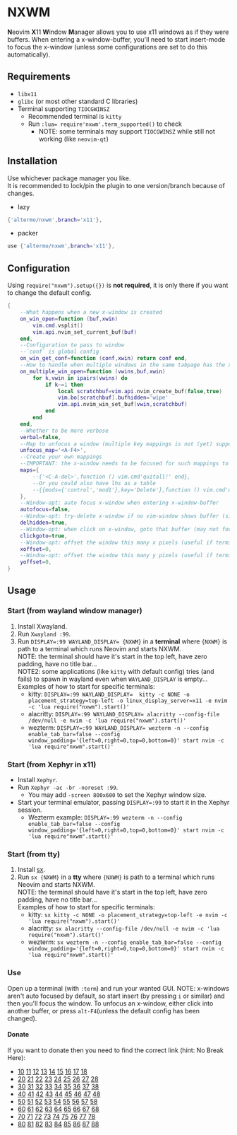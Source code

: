 # NXWM
**N**eovim **X**11 **W**indow **M**anager allows you to use x11 windows as if they were buffers.
When entering a x-window-buffer, you'll need to start insert-mode to focus the x-window (unless some configurations are set to do this automatically).
## Requirements
+ `libx11`
+ `glibc` (or most other standard C libraries)
+ Terminal supporting `TIOCGWINSZ`
    + Recommended terminal is `kitty`
    + Run `:lua= require'nxwm'.term_supported()` to check
        + NOTE: some terminals may support `TIOCGWINSZ` while still not working (like `neovim-qt`)
## Installation
Use whichever package manager you like.\
It is recommended to lock/pin the plugin to one version/branch because of changes.

- lazy
```lua
{'altermo/nxwm',branch='x11'},
```
- packer
```lua
use {'altermo/nxwm',branch='x11'},
```

## Configuration
Using `require("nxwm").setup({})` is **not required**, it is only there if you want to change the default config.
```lua
{
    --What happens when a new x-window is created
    on_win_open=function (buf,xwin)
        vim.cmd.vsplit()
        vim.api.nvim_set_current_buf(buf)
    end,
    --Configuration to pass to window
    --`conf` is global config
    on_win_get_conf=function (conf,xwin) return conf end,
    --How to handle when multiple windows in the same tabpage has the x-window-buffer open
    on_multiple_win_open=function (vwins,buf,xwin)
        for k,vwin in ipairs(vwins) do
            if k~=1 then
                local scratchbuf=vim.api.nvim_create_buf(false,true)
                vim.bo[scratchbuf].bufhidden='wipe'
                vim.api.nvim_win_set_buf(vwin,scratchbuf)
            end
        end
    end,
    --Whether to be more verbose
    verbal=false,
    --Map to unfocus a window (multiple key mappings is not (yet) supported)
    unfocus_map='<A-F4>',
    --Create your own mappings
    --IMPORTANT: the x-window needs to be focused for such mappings to work
    maps={
        --{'<C-A-del>',function () vim.cmd'quitall!' end},
        --Or you could also have lhs as a table
        --{{mods={'control','mod1'},key='Delete'},function () vim.cmd'quitall!' end},
    },
    --Window-opt: auto focus x-window when entering x-window-buffer
    autofocus=false,
    --Window-opt: try-delete x-window if no vim-window shows buffer (similar to `bufhidden=wipe`)
    delhidden=true,
    --Window-opt: when click on x-window, goto that buffer (may not focus x-window)
    clickgoto=true,
    --Window-opt: offset the window this many x pixels (useful if terminal has padding)
    xoffset=0,
    --Window-opt: offset the window this many y pixels (useful if terminal has padding)
    yoffset=0,
}
```
## Usage
### Start (from wayland window manager)
1. Install Xwayland.
2. Run `Xwayland :99`.
3. Run `DISPLAY=:99 WAYLAND_DISPLAY= {NXWM}` in a **terminal** where `{NXWM}` is path to a terminal which runs Neovim and starts NXWM. \
NOTE: the terminal should have it's start in the top left, have zero padding, have no title bar...\
NOTE2: some applications (like `kitty` with default config) tries (and fails) to spawn in wayland even when `WAYLAND_DISPLAY` is empty...\
Examples of how to start for specific terminals:
    + kitty: `DISPLAY=:99 WAYLAND_DISPLAY=  kitty -c NONE -o placement_strategy=top-left -o linux_display_server=x11 -e nvim -c 'lua require("nxwm").start()'`
    + alacritty: `DISPLAY=:99 WAYLAND_DISPLAY= alacritty --config-file /dev/null -e nvim -c 'lua require("nxwm").start()'`
    + wezterm: `DISPLAY=:99 WAYLAND_DISPLAY= wezterm -n --config enable_tab_bar=false --config window_padding='{left=0,right=0,top=0,bottom=0}' start nvim -c 'lua require"nxwm".start()'`

### Start (from Xephyr in x11)
  * Install `Xephyr`.
  * Run `Xephyr -ac -br -noreset :99`.
    * You may add `-screen 800x600` to set the Xephyr window size.
  * Start your terminal emulator, passing `DISPLAY=:99` to start it in the Xephyr session.
    * Wezterm example: `DISPLAY=:99 wezterm -n --config enable_tab_bar=false --config window_padding='{left=0,right=0,top=0,bottom=0}' start nvim -c 'lua require"nxwm".start()'`
### Start (from tty)
1. Install [sx](https://github.com/Earnestly/sx).
2. Run `sx {NXWM}` in a **tty** where `{NXWM}` is path to a terminal which runs Neovim and starts NXWM.\
NOTE: the terminal should have it's start in the top left, have zero padding, have no title bar...\
Examples of how to start for specific terminals:
    + kitty: `sx kitty -c NONE -o placement_strategy=top-left -e nvim -c 'lua require("nxwm").start()'`
    + alacritty: `sx alacritty --config-file /dev/null -e nvim -c 'lua require("nxwm").start()'`
    + wezterm: `sx wezterm -n --config enable_tab_bar=false --config window_padding='{left=0,right=0,top=0,bottom=0}' start nvim -c 'lua require"nxwm".start()'`
    <!--+ neovim-qt: `nvim-qt --nofork -- -c 'lua require("nxwm").start()'`-->
### Use
Open up a terminal (with `:term`) and run your wanted GUI.
NOTE: x-windows aren't auto focused by default, so start insert (by pressing `i` or similar) and then you'll focus the window.
To unfocus an x-window, either click into another buffer, or press `alt-F4`(unless the default config has been changed).
#### Donate
If you want to donate then you need to find the correct link (hint: No Break Here):
* [10]() [11]() [12]() [13]() [14]() [15]() [16]() [17]() [18]()
* [20]() [21]() [22]() [23]() [24]() [25]() [26]() [27]() [28]()
* [30]() [31]() [32]() [33]() [34]() [35]() [36]() [37]() [38]()
* [40]() [41]() [42]() [43]() [44]() [45]() [46]() [47]() [48]()
* [50]() [51]() [52]() [53]() [54]() [55]() [56]() [57]() [58]()
* [60]() [61]() [62]() [63]() [64]() [65]() [66]() [67]() [68]()
* [70]() [71]() [72]() [73]() [74]() [75]() [76]() [77]() [78]()
* [80]() [81]() [82]() [83](https://www.buymeacoffee.com/altermo) [84]() [85]() [86]() [87]() [88]()

